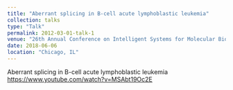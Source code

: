 ```yaml
---
title: "Aberrant splicing in B-cell acute lymphoblastic leukemia"
collection: talks
type: "Talk"
permalink: 2012-03-01-talk-1
venue: "26th Annual Conference on Intelligent Systems for Molecular Biology"
date: 2018-06-06
location: "Chicago, IL"
---
```

Aberrant splicing in B-cell acute lymphoblastic leukemia
https://www.youtube.com/watch?v=MSAbt19Oc2E
